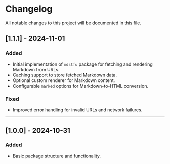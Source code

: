 # Changelog

All notable changes to this project will be documented in this file.

## [1.1.1] - 2024-11-01

### Added

- Initial implementation of `mdstfu` package for fetching and rendering Markdown from URLs.
- Caching support to store fetched Markdown data.
- Optional custom renderer for Markdown content.
- Configurable `marked` options for Markdown-to-HTML conversion.

### Fixed

- Improved error handling for invalid URLs and network failures.

---

## [1.0.0] - 2024-10-31

### Added

- Basic package structure and functionality.
